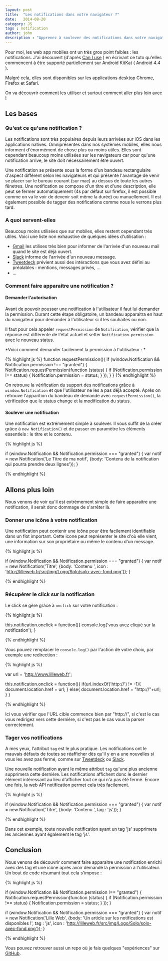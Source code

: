 ```yaml
---
layout: post
title:  "Les notifications dans votre navigateur ?"
date:   2014-08-20
category: JS
tags : notification
author: john
description : "Apprenez à soulever des notifications dans votre navigateurs pour augmenter les interractions avec l'utilisateur"
---
```


Pour moi, les web app mobiles ont un très gros point faibles : les notifications. J'ai découvert (d'après [Can I use](http://caniuse.com/#feat=notifications) )  en écrivant ce tuto qu'elles commencent à être supporté partiellement sur Android KitKat ( Android 4.4 ).

Malgré cela, elles sont disponibles sur les applications desktop Chrome, Firefox et Safari.

On va découvrir comment les utiliser et surtout comment aller plus loin avec !

## Les bases

### Qu'est ce qu'une notification ?

Les notifications sont très populaires depuis leurs arrivées sur iOS dans les applications natives. Omniprésentes dans nos systèmes mobiles, elles nous informent d'énormément de chose plus ou moins utiles. Elles sont cependant beaucoup moins utilisées sur les navigateurs car pour qu'une notification arrive, le site doit nécessairement être ouvert.

Une notification se présente sous la forme d'un bandeau rectangulaire d'aspect différent selon les navigateurs et qui présente l'avantage de venir se placer sur le bureau courant (sur mac) au dessus de toute les autres fênetres. Une notification se compose d'un titre et d'une description, elle peut se fermer automatiquement (4s par défaut sur firefox, il est possible comme on va le voir de devenir soit même la durée) ou manuellement. Il est également possible de tagger des notifications comme nous le verrons plus tard.

### A quoi servent-elles

Beaucoup moins utilisées que sur mobiles, elles restent cependant très utiles. Voici une liste non exhaustive de quelques idées d'utilisation :

* [Gmail](https://mail.google.com/mail/) les utilises très bien pour informer de l'arrivée d'un nouveau mail quand le site est déjà ouvert.
* [Slack](https://slack.com/) informe de l'arrivée d'un nouveau message.
* [Tweetdeck](https://tweetdeck.twitter.com/) prévient aussi des intéractions que vous avez défini au préalables : mentions, messages privés, ...
* ...

### Comment faire apparaitre une notification ?

#### Demander l'autorisation

Avant de pouvoir pousser une notification à l'utilisateur il faut lui demander la permission. Durant cette étape obligatoire, un bandeau apparaitra en haut du navigateur pour demander à l'utilisateur si il les souhaites ou non.

Il faut pour cela appeler `requestPermission` de `Notification`, vérifier que la réponse est différente de l'état actuel et setter `Notification.permission` avec le nouveau status.

*Voici comment demander facilement la permission à l'utilisateur : *

{% highlight js %}
  function requestPermission(){
    if (window.Notification && Notification.permission !== "granted") {
      Notification.requestPermission(function (status) {
        if (Notification.permission !== status) {
          Notification.permission = status;
        }
      });
    }
  }
{% endhighlight %}

On retrouve la vérification du support des notifications grâce à `window.Notification` et que l'utilisateur ne les a pas déjà accepté. Après on retrouve l'apparition du bandeau de demande avec `requestPermission()`, la vérification que le status change et la modification du status.

#### Soulever une notification

Une notification est extrémement simple à soulever. Il vous suffit de la créer grâce à `new Notification()` et de passer en paramètre les éléments essentiels : le titre et le contenu.

{% highlight js %}

if (window.Notification && Notification.permission === "granted") {
  var notif = new Notification('Le Titre de ma notif', {body: 'Contenu de la notification qui pourra prendre deux lignes'});
}

{% endhighlight %}

## Allons plus loin

Nous venons de voir qu'il est extrémement simple de faire apparaitre une notification, il serait donc dommage de s'arrêter là.

### Donner une icône à votre notification

Une notification peut contenir une icône pour être facilement identifiable dans un flot important. Cette icone peut représenter le site d'où elle vient, une information sur son propriétaire ou même le contenu d'un message.

{% highlight js %}

if (window.Notification && Notification.permission === "granted") {
  var notif = new Notification('Titre', {body: 'Contenu ', icon : 'http://lilleweb.fr/src/img/Logo/Solo/solo-avec-fond.png'});
}

{% endhighlight %}

### Récupérer le click sur la notification

Le click se gère grâce à `onclick` sur votre notification :

{% highlight js %}

this.notification.onclick = function(){
  console.log('vous avez cliqué sur la notification');
}

{% endhighlight %}

Vous pouvez remplacer le `console.log()` par l'action de votre choix, par exemple une redirection :

{% highlight js %}

var url = 'http://www.lilleweb.fr';

this.notification.onclick = function(){
  if(url.indexOf('http://') != -1){
    document.location.href = url;
  } else{
    document.location.href = "http://"+url;
  }
}

{% endhighlight %}

Ici vous vérifier que l'URL cible commence bien par "http://", si c'est le cas vous redirigez vers cette dernière, si c'est pas le cas vous la parser correctement.

### Tager vos notifications

A mes yeux, l'attribut `tag` est le plus pratique. Les notifications ont le mauvais défauts de toutes se réafficher dès qu'il y en a une nouvelles si vous les avez pas fermé, comme sur [Tweetdeck](https://tweetdeck.twitter.com/) ou [Slack](https://slack.com/).

Une nouvelle notification ayant le même attribut `tag` qu'une plus ancienne supprimera cette dernière. Les notifications affichent donc le dernier élément intéressant au lieu d'afficher tout ce qui n'a pas été fermé. Encore une fois, la web API notification permet cela très facilement.

{% highlight js %}

if (window.Notification && Notification.permission === "granted") {
  var notif = new Notification('Titre', {body: 'Contenu ', tag : 'js'});
}

{% endhighlight %}

Dans cet exemple, toute nouvelle notification ayant un tag 'js' supprimera les anciennes ayant également le tag 'js'.

## Conclusion

Nous venons de découvrir comment faire apparaitre une notification enrichi avec des tag et une icône après avoir demandé la permission à l'utilisateur. Un bout de code résumant tout cela s'impose :

{% highlight js %}

if (window.Notification && Notification.permission !== "granted") {
  Notification.requestPermission(function (status) {
    if (Notification.permission !== status) {
      Notification.permission = status;
    }
  });
}

if (window.Notification && Notification.permission === "granted") {
  var notif = new Notification('Lille Web', {body: 'Un article sur les notifications est disponibles !', tag : 'js', icon : 'http://lilleweb.fr/src/img/Logo/Solo/solo-avec-fond.png'});
}

{% endhighlight %}

Vous pouvez retrouver aussi un repo où je fais quelques "expériences" sur [GitHub]('https://github.com/JohnathanSUP/Web-Notification').
